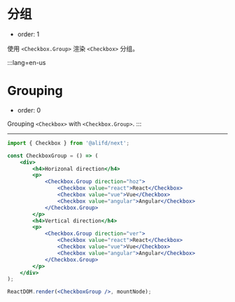 # 分组

- order: 1

使用 `<Checkbox.Group>` 渲染 `<Checkbox>` 分组。

:::lang=en-us
# Grouping

- order: 0

Grouping `<Checkbox>` with `<Checkbox.Group>`.
:::

---

````jsx
import { Checkbox } from '@alifd/next';

const CheckboxGroup = () => (
    <div>
        <h4>Horizonal direction</h4>
        <p>
            <Checkbox.Group direction="hoz">
                <Checkbox value="react">React</Checkbox>
                <Checkbox value="vue">Vue</Checkbox>
                <Checkbox value="angular">Angular</Checkbox>
            </Checkbox.Group>
        </p>
        <h4>Vertical direction</h4>
        <p>
            <Checkbox.Group direction="ver">
                <Checkbox value="react">React</Checkbox>
                <Checkbox value="vue">Vue</Checkbox>
                <Checkbox value="angular">Angular</Checkbox>
            </Checkbox.Group>
        </p>
    </div>
);

ReactDOM.render(<CheckboxGroup />, mountNode);
````
